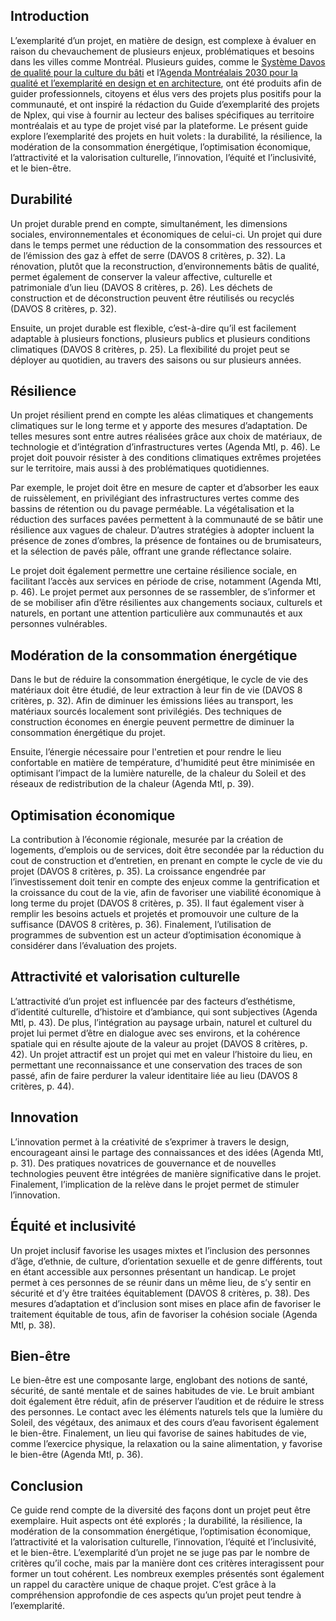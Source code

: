 ## Introduction 

L’exemplarité d’un projet, en matière de design, est complexe à évaluer en raison du chevauchement de plusieurs enjeux, problématiques et besoins dans les villes comme Montréal. Plusieurs guides, comme le [Système Davos de qualité pour la culture du bâti](https://www.bak.admin.ch/bak/fr/home/baukultur/qualitaet/davos-qualitaetssystem-baukultur.html) et l’[Agenda Montréalais 2030 pour la qualité et l’exemplarité en design et en architecture](https://designmontreal.com/sites/designmontreal.com/files/publications/agenda_mtl_2030_v1.12-19_fr_lr.pdf), ont été produits afin de guider professionnels, citoyens et élus vers des projets plus positifs pour la communauté, et ont inspiré la rédaction du Guide d’exemplarité des projets de Nplex, qui vise à fournir au lecteur des balises spécifiques au territoire montréalais et au type de projet visé par la plateforme. Le présent guide explore l’exemplarité des projets en huit volets : la durabilité, la résilience, la modération de la consommation énergétique, l’optimisation économique, l’attractivité et la valorisation culturelle, l’innovation, l’équité et l’inclusivité, et le bien-être. 

## Durabilité 

Un projet durable prend en compte, simultanément, les dimensions sociales, environnementales et économiques de celui-ci. Un projet qui dure dans le temps permet une réduction de la consommation des ressources et de l’émission des gaz à effet de serre (DAVOS 8 critères, p. 32). La rénovation, plutôt que la reconstruction, d’environnements bâtis de qualité, permet également de conserver la valeur affective, culturelle et patrimoniale d’un lieu (DAVOS 8 critères, p. 26). Les déchets de construction et de déconstruction peuvent être réutilisés ou recyclés (DAVOS 8 critères, p. 32).   

Ensuite, un projet durable est flexible, c’est-à-dire qu’il est facilement adaptable à plusieurs fonctions, plusieurs publics et plusieurs conditions climatiques (DAVOS 8 critères, p. 25). La flexibilité du projet peut se déployer au quotidien, au travers des saisons ou sur plusieurs années.  

## Résilience 

Un projet résilient prend en compte les aléas climatiques et changements climatiques sur le long terme et y apporte des mesures d’adaptation. De telles mesures sont entre autres réalisées grâce aux choix de matériaux, de technologie et d’intégration d’infrastructures vertes (Agenda Mtl, p. 46). Le projet doit pouvoir résister à des conditions climatiques extrêmes projetées sur le territoire, mais aussi à des problématiques quotidiennes. 

Par exemple, le projet doit être en mesure de capter et d’absorber les eaux de ruissèlement, en privilégiant des infrastructures vertes comme des bassins de rétention ou du pavage perméable. La végétalisation et la réduction des surfaces pavées permettent à la communauté de se bâtir une résilience aux vagues de chaleur. D’autres stratégies à adopter incluent la présence de zones d’ombres, la présence de fontaines ou de brumisateurs, et la sélection de pavés pâle, offrant une grande réflectance solaire. 

Le projet doit également permettre une certaine résilience sociale, en facilitant l’accès aux services en période de crise, notamment (Agenda Mtl, p. 46). Le projet permet aux personnes de se rassembler, de s’informer et de se mobiliser afin d’être résilientes aux changements sociaux, culturels et naturels, en portant une attention particulière aux communautés et aux personnes vulnérables. 

## Modération de la consommation énergétique 

Dans le but de réduire la consommation énergétique, le cycle de vie des matériaux doit être étudié, de leur extraction à leur fin de vie (DAVOS 8 critères, p. 32). Afin de diminuer les émissions liées au transport, les matériaux sourcés localement sont privilégiés. Des techniques de construction économes en énergie peuvent permettre de diminuer la consommation énergétique du projet.  

Ensuite, l’énergie nécessaire pour l'entretien et pour rendre le lieu confortable en matière de température, d'humidité peut être minimisée en optimisant l’impact de la lumière naturelle, de la chaleur du Soleil et des réseaux de redistribution de la chaleur (Agenda Mtl, p. 39). 

## Optimisation économique 

La contribution à l’économie régionale, mesurée par la création de logements, d’emplois ou de services, doit être secondée par la réduction du cout de construction et d’entretien, en prenant en compte le cycle de vie du projet (DAVOS 8 critères, p. 35). La croissance engendrée par l’investissement doit tenir en compte des enjeux comme la gentrification et la croissance du cout de la vie, afin de favoriser une viabilité économique à long terme du projet (DAVOS 8 critères, p. 35). Il faut également viser à remplir les besoins actuels et projetés et promouvoir une culture de la suffisance (DAVOS 8 critères, p. 36). Finalement, l’utilisation de programmes de subvention est un acteur d’optimisation économique à considérer dans l’évaluation des projets. 

## Attractivité et valorisation culturelle 

L’attractivité d’un projet est influencée par des facteurs d’esthétisme, d’identité culturelle, d’histoire et d’ambiance, qui sont subjectives (Agenda Mtl, p. 43). De plus, l’intégration au paysage urbain, naturel et culturel du projet lui permet d’être en dialogue avec ses environs, et la cohérence spatiale qui en résulte ajoute de la valeur au projet (DAVOS 8 critères, p. 42). Un projet attractif est un projet qui met en valeur l’histoire du lieu, en permettant une reconnaissance et une conservation des traces de son passé, afin de faire perdurer la valeur identitaire liée au lieu (DAVOS 8 critères, p. 44).  

## Innovation 

L’innovation permet à la créativité de s’exprimer à travers le design, encourageant ainsi le partage des connaissances et des idées (Agenda Mtl, p. 31). Des pratiques novatrices de gouvernance et de nouvelles technologies peuvent être  intégrées de manière significative dans le projet. Finalement, l’implication de la relève dans le projet permet de stimuler l’innovation.  

## Équité et inclusivité 

Un projet inclusif favorise les usages mixtes et l’inclusion des personnes d’âge, d’ethnie, de culture, d’orientation sexuelle et de genre différents, tout en étant accessible aux personnes présentant un handicap. Le projet permet à ces personnes de se réunir dans un même lieu, de s’y sentir en sécurité et d’y être traitées équitablement (DAVOS 8 critères, p. 38). Des mesures d’adaptation et d’inclusion sont mises en place afin de favoriser le traitement équitable de tous, afin de favoriser la cohésion sociale (Agenda Mtl, p. 38). 

## Bien-être 

Le bien-être est une composante large, englobant des notions de santé, sécurité, de santé mentale et de saines habitudes de vie. Le bruit ambiant doit également être réduit, afin de préserver l’audition et de réduire le stress des personnes. Le contact avec les éléments naturels tels que la lumière du Soleil, des végétaux, des animaux et des cours d’eau favorisent également le bien-être. Finalement, un lieu qui favorise de saines habitudes de vie, comme l’exercice physique, la relaxation ou la saine alimentation, y favorise le bien-être (Agenda Mtl, p. 36). 

## Conclusion 

Ce guide rend compte de la diversité des façons dont un projet peut être exemplaire. Huit aspects ont été explorés ; la durabilité, la résilience, la modération de la consommation énergétique, l’optimisation économique, l’attractivité et la valorisation culturelle, l’innovation, l’équité et l’inclusivité, et le bien-être. L’exemplarité d’un projet ne se juge pas par le nombre de critères qu’il coche, mais par la manière dont ces critères interagissent pour former un tout cohérent. Les nombreux exemples présentés sont également un rappel du caractère unique de chaque projet. C’est grâce à la compréhension approfondie de ces aspects qu’un projet peut tendre à l’exemplarité. 
